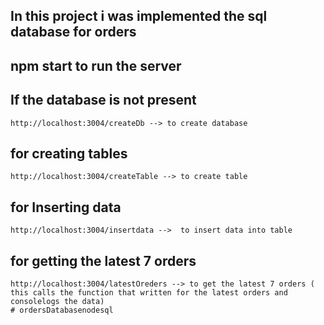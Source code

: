## In this project i was implemented the sql database for **orders** ##

## npm start to run the server

## If the database is not present
    http://localhost:3004/createDb --> to create database

## for creating tables
    http://localhost:3004/createTable --> to create table

## for Inserting data
    http://localhost:3004/insertdata -->  to insert data into table

## for getting the latest 7 orders 
    http://localhost:3004/latestOreders --> to get the latest 7 orders ( this calls the function that written for the latest orders and consolelogs the data)
    # ordersDatabasenodesql
